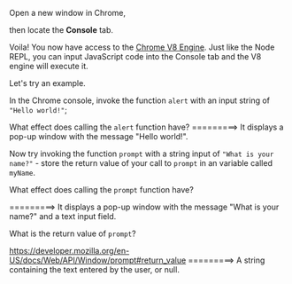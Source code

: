 Open a new window in Chrome,

then locate the **Console** tab.

Voila! You now have access to the [Chrome V8 Engine](https://www.cloudflare.com/en-gb/learning/serverless/glossary/what-is-chrome-v8/).
Just like the Node REPL, you can input JavaScript code into the Console tab and the V8 engine will execute it.

Let's try an example.

In the Chrome console,
invoke the function `alert` with an input string of `"Hello world!"`;

What effect does calling the `alert` function have?
=========> It displays a pop-up window with the message "Hello world!".

Now try invoking the function `prompt` with a string input of `"What is your name?"` - store the return value of your call to `prompt` in an variable called `myName`.

What effect does calling the `prompt` function have?

=========> It displays a pop-up window with the message "What is your name?" and a text input field.

What is the return value of `prompt`?

https://developer.mozilla.org/en-US/docs/Web/API/Window/prompt#return_value
=========> A string containing the text entered by the user, or null.
